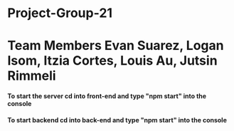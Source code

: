 # Project-Group-21
# Team Members Evan Suarez, Logan Isom, Itzia Cortes, Louis Au, Jutsin Rimmeli

#### To start the server cd into front-end and type "npm start" into the console ###

#### To start backend cd into back-end and type "npm start" into the console ###
